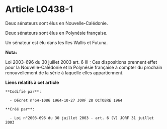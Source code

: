# Article LO438-1

Deux sénateurs sont élus en Nouvelle-Calédonie. 

Deux sénateurs sont élus en Polynésie française. 

Un sénateur est élu dans les îles Wallis et Futuna.

**Nota:**

Loi 2003-696 du 30 juillet 2003 art. 6 III : Ces dispositions prennent effet pour la Nouvelle-Calédonie et la Polynésie
française à compter du prochain renouvellement de la série à laquelle elles appartiennent.

**Liens relatifs à cet article**

	**Codifié par**:

	  - Décret n°64-1086 1964-10-27 JORF 28 OCTOBRE 1964

	**Créé par**:

	  - Loi n°2003-696 du 30 juillet 2003 - art. 6 (V) JORF 31 juillet 2003
